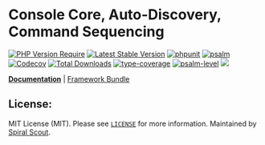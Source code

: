 # Console Core, Auto-Discovery, Command Sequencing

[![PHP Version Require](https://poser.pugx.org/spiral/console/require/php)](https://packagist.org/packages/spiral/console)
[![Latest Stable Version](https://poser.pugx.org/spiral/console/v/stable)](https://packagist.org/packages/spiral/console)
[![phpunit](https://github.com/spiral/console/actions/workflows/phpunit.yml/badge.svg)](https://github.com/spiral/console/actions)
[![psalm](https://github.com/spiral/console/actions/workflows/psalm.yml/badge.svg)](https://github.com/spiral/console/actions)
[![Codecov](https://codecov.io/gh/spiral/console/branch/master/graph/badge.svg)](https://codecov.io/gh/spiral/console/)
[![Total Downloads](https://poser.pugx.org/spiral/console/downloads)](https://packagist.org/packages/spiral/console)
[![type-coverage](https://shepherd.dev/github/spiral/console/coverage.svg)](https://shepherd.dev/github/spiral/console)
[![psalm-level](https://shepherd.dev/github/spiral/console/level.svg)](https://shepherd.dev/github/spiral/console)
<a href="https://discord.gg/8bZsjYhVVk"><img src="https://img.shields.io/badge/discord-chat-magenta.svg"></a>

<b>[Documentation](https://spiral.dev/docs/console-configuration)</b> | [Framework Bundle](https://github.com/spiral/framework)

## License:

MIT License (MIT). Please see [`LICENSE`](./LICENSE) for more information. Maintained by [Spiral Scout](https://spiralscout.com).
